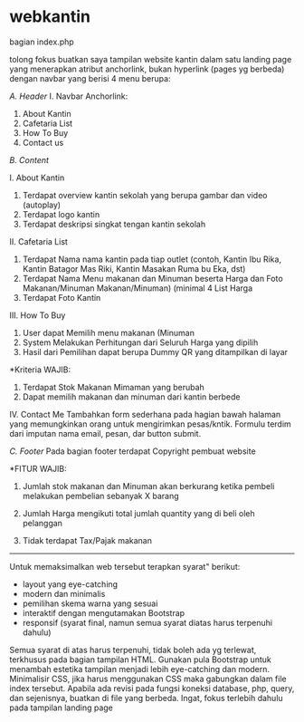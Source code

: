 # webkantin

bagian index.php

tolong fokus buatkan saya tampilan website kantin dalam satu landing page yang menerapkan atribut anchorlink, bukan hyperlink (pages yg berbeda) dengan navbar yang berisi 4 menu berupa:

*A. Header*
 I. Navbar Anchorlink: 
  1. About Kantin
  2. Cafetaria List
  3. How To Buy
  4. Contact us

*B. Content*

 I. About Kantin

 1. Terdapat overview kantin sekolah yang berupa gambar dan video (autoplay)
 2. Terdapat logo kantin
 3. Terdapat deskripsi singkat tengan kantin sekolah 

 II. Cafetaria List

  1. Terdapat Nama nama kantin pada tiap outlet (contoh, Kantin Ibu Rika, Kantin Batagor Mas Riki, Kantin Masakan Ruma bu Eka, dst)
  2. Terdapat Nama Menu makanan dan Minuman beserta Harga dan Foto Makanan/Minuman Makanan/Minuman) (minimal 4 List Harga
  3. Terdapat Foto Kantin

 III. How To Buy

1. User dapat Memilih menu makanan (Minuman
2. System Melakukan Perhitungan dari Seluruh Harga yang dipilih
3. Hasil dari Pemilihan dapat berupa Dummy QR yang ditampilkan di layar

*Kriteria WAJIB:
1. Terdapat Stok Makanan Mimaman yang berubah
2. Dapat memilih makanan dan minuman dari kantin berbede

 IV. Contact Me
  Tambahkan form sederhana pada hagian bawah halaman yang memungkinkan orang untuk mengirimkan pesas/kntik. Formulu terdim dari imputan nama email, pesan, dar button submit.

*C. Footer*
Pada bagian footer terdapat Copyright pembuat website

*FITUR WAJIB:
1. Jumlah stok makanan dan Minuman akan berkurang ketika pembeli melakukan pembelian sebanyak X barang

2. Jumlah Harga mengikuti total jumlah quantity yang di beli oleh pelanggan

3. Tidak terdapat Tax/Pajak makanan

---

Untuk memaksimalkan web tersebut terapkan syarat" berikut:
- layout yang eye-catching
- modern dan minimalis
- pemilihan skema warna yang sesuai
- interaktif dengan mengutamakan Bootstrap
- responsif (syarat final, namun semua syarat diatas harus terpenuhi dahulu)

Semua syarat di atas harus terpenuhi, tidak boleh ada yg terlewat, terkhusus pada bagian tampilan HTML. Gunakan pula Bootstrap untuk menambah estetika tampilan menjadi lebih eye-catching dan modern. Minimalisir CSS, jika harus menggunakan CSS maka gabungkan dalam file index tersebut. Apabila ada revisi pada fungsi koneksi database, php, query, dan sejenisnya, buatkan di file yang berbeda. Ingat, fokus terlebih dahulu  pada tampilan landing page
